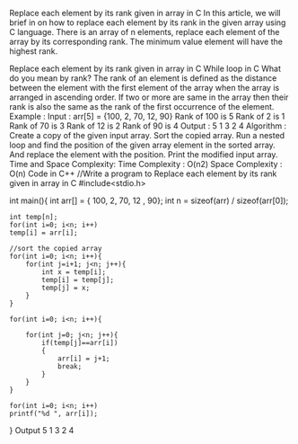 Replace each element by its rank given in array in C
In this article, we will brief in on how to replace each element by its rank in the given array using C language. There is an array of n elements, replace each element of the array by its corresponding rank. The minimum value element will have the highest rank.

Replace each element by its rank given in array in C
While loop in C
What do you mean by rank?
The rank of an element is defined as the distance between the element with the first element of the array when the array is arranged in ascending order.
If two or more are same in the array then their rank is also the same as the rank of the first occurrence of the element.
Example :
Input : arr[5] = {100, 2, 70, 12, 90}
Rank of 100 is 5
Rank of 2 is 1
Rank of 70 is 3
Rank of 12 is 2
Rank of 90 is 4
Output : 5 1 3 2 4
Algorithm :
Create a copy of the given input array.
Sort the copied array.
Run a nested loop and find the position of the given array element in the sorted array.
And replace the element with the position.
Print the modified input array.
Time and Space Complexity:
Time Complexity : O(n2)
Space Complexity : O(n)
Code in C++
//Write a program to Replace each element by its rank given in array in C
#include<stdio.h>

int main(){
    int arr[] = { 100, 2, 70, 12 , 90};
    int n = sizeof(arr) / sizeof(arr[0]);
    
    int temp[n];
    for(int i=0; i<n; i++)
    temp[i] = arr[i];
    
    //sort the copied array
    for(int i=0; i<n; i++){
        for(int j=i+1; j<n; j++){
            int x = temp[i];
            temp[i] = temp[j];
            temp[j] = x;
        }
    }
    
    for(int i=0; i<n; i++){
    
        for(int j=0; j<n; j++){
            if(temp[j]==arr[i])
            {
                arr[i] = j+1;
                break;
            }
        }
    }
    
    for(int i=0; i<n; i++)
    printf("%d ", arr[i]);
}
Output
5 1 3 2 4
